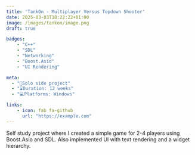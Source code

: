 ```yaml
---
title: 'TankOn - Multiplayer Versus Topdown Shooter'
date: 2025-03-03T18:22:22+01:00
image: /images/tankon/image.png
draft: true

badges:
    - "C++"
    - "SDL"
    - "Networking"
    - "Boost.Asio"
    - "UI Rendering"

meta:
  - "👥Solo side project"
  - "⌛Duration: 12 weeks"
  - "💻Platforms: Windows"

links:
    - icon: fab fa-github
      url: "https://example.com"
---
```


Self study project where I created a simple game for 2-4 players using Boost.Asio and SDL. Also implemented UI with text rendering and a widget hierarchy.

<!--more-->